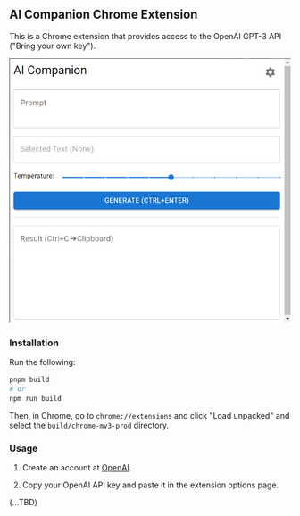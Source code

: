 ## AI Companion Chrome Extension

This is a Chrome extension that provides access to the OpenAI GPT-3 API ("Bring your own key").

<img src="screenshot.png" width="798">

### Installation

Run the following:

```bash
pnpm build
# or
npm run build
```

Then, in Chrome, go to `chrome://extensions` and click "Load unpacked" and select the `build/chrome-mv3-prod` directory. 

### Usage

1. Create an account at [OpenAI](https://beta.openai.com/).

2. Copy your OpenAI API key and paste it in the extension options page.

(...TBD)